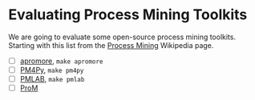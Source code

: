 # Evaluating Process Mining Toolkits

We are going to evaluate some open-source process mining toolkits. Starting with this list from the [Process Mining](https://en.wikipedia.org/wiki/Process_mining) Wikipedia page.

- [ ] [apromore](https://apromore.org/documentation/features/), `make apromore`
- [ ] [PM4Py](http://pm4py.org/), `make pm4py`
- [ ] [PMLAB](https://github.com/pmlab/pmlab-full/blob/master/pmlab/doc/pm_guide.pdf), `make pmlab`
- [ ] [ProM](http://www.promtools.org/doku.php)
